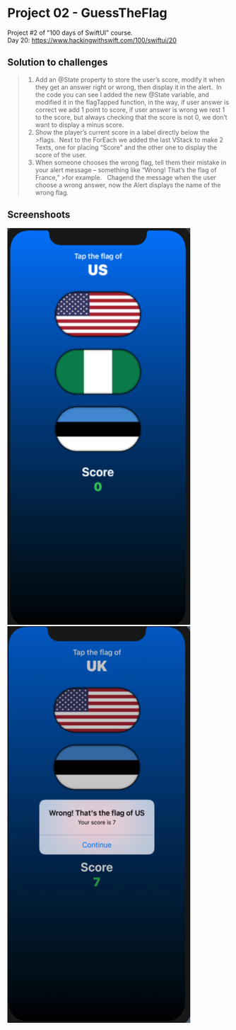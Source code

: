 # Project 02 - GuessTheFlag

Project #2 of "100 days of SwiftUI" course.</br>
Day 20: https://www.hackingwithswift.com/100/swiftui/20

## Solution to challenges


>1. Add an @State property to store the user’s score, modify it when they get an answer right or wrong, then display it in the alert.
 In the code you can see I added the new @State variable, and modified it in the flagTapped function, in the way, if user answer is correct we add 1 point to score, if user answer is wrong we rest 1 to the score, but always checking that the score is not 0, we don’t want to display a minus score.  
>2. Show the player’s current score in a label directly below the >flags.  Next to the ForEach we added the last VStack to make 2 Texts, one for placing “Score” and the other one to display the score of the user.  
>3. When someone chooses the wrong flag, tell them their mistake in your alert message – something like “Wrong! That’s the flag of France,” >for example.
 
Chagend the message when the user choose a wrong answer, now the Alert displays the name of the wrong flag.


## Screenshoots

<img src="screenshots/emptyScreen.png" width="414" height="896"/> <img src="screenshots/filledScreen.png" width="414" height="896"/>
